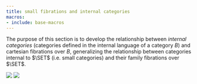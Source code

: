 ```yaml
---
title: small fibrations and internal categories
macros:
- include: base-macros
---
```


The purpose of this section is to develop the relationship between *internal
categories* (categories defined in the internal language of a category $B$) and
cartesian fibrations over $B$, generalizing the relationship between categories internal
to $\SET$ (i.e. small categories) and their family fibrations over $\SET$.

![](frct-001Q)
![](frct-003O)
